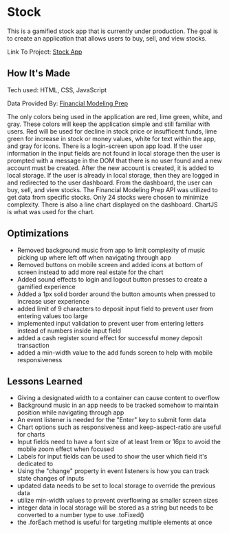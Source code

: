 <h1>Stock</h1>
<p>This is a gamified stock app that is currently under production. The goal is to create an application that allows users to buy, sell, and view stocks.</p>
<p>Link To Project: <a href="https://dejourstockapp.netlify.app">Stock App</a> </p>

<h2>How It's Made</h2>
<p>Tech used: HTML, CSS, JavaScript</p>
<p>Data Provided By: <a href="https://financialmodelingprep.com/developer/docs/">Financial Modeling Prep</a></p>
<p>The only colors being used in the application are red, lime green, white, and gray. These colors will keep the 
application simple and still familiar with users. Red will be used for decline in stock price or insufficent funds, 
lime green for increase in stock or money values, white for text within the app, and gray for icons. 
There is a login-screen upon app load. If the user information in the input fields are not found in local storage
then the user is prompted with a message in the DOM that there is no user found and a new account must be created.
After the new account is created, it is added to local storage. If the user is already in local storage, then they
are logged in and redirected to the user dashboard. From the dashboard, the user can buy, sell, and view stocks. 
The Financial Modeling Prep API was utilized to get data from specific stocks. Only 24 stocks were chosen to minimize complexity. 
There is also a line chart displayed on the dashboard. ChartJS is what was used for the chart. 
</p>

<h2>Optimizations</h2>
<ul>
<li>Removed background music from app to limit complexity of music picking up where left off when navigating through app</li>
<li>Removed buttons on mobile screen and added icons at bottom of screen instead to add more real estate for the chart</li>
<li>Added sound effects to login and logout button presses to create a gamified experience</li>
<li>Added a 1px solid border around the button amounts when pressed to increase user experience</li>
<li>added limit of 9 characters to deposit input field to prevent user from entering values too large</li>
<li>implemented input validation to prevent user from entering letters instead of numbers inside input field</li>
<li>added a cash register sound effect for successful money deposit transaction</li>
<li>added a min-width value to the add funds screen to help with mobile responsiveness</li>
</ul>

<h2>Lessons Learned</h2>
<ul>
<li>Giving a designated width to a container can cause content to overflow</li>
<li>Background music in an app needs to be tracked somehow to maintain position while navigating through app</li>
<li>An event listener is needed for the "Enter" key to submit form data</li>
<li>Chart options such as responsiveness and keep-aspect-ratio are useful for charts</li>
<li>Input fields need to have a font size of at least 1rem or 16px to avoid the mobile zoom effect when focused</li>
<li>Labels for input fields can be used to show the user which field it's dedicated to</li>
<li>Using the "change" property in event listeners is how you can track state changes of inputs</li>
<li>updated data needs to be set to local storage to override the previous data</li>
<li>utilize min-width values to prevent overflowing as smaller screen sizes</li>
<li>integer data in local storage will be stored as a string but needs to be converted to a number type to use .toFixed()</li>
<li>the .forEach method is useful for targeting multiple elements at once</li>
</ul>